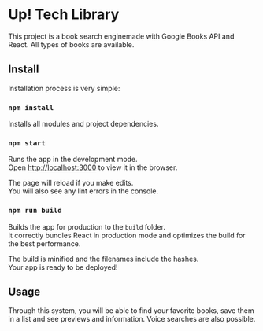 # Up! Tech Library

This project is a book search enginemade with Google Books API and React. All types of books are available.

## Install

Installation process is very simple:

### `npm install`

Installs all modules and project dependencies.

### `npm start`

Runs the app in the development mode.\
Open [http://localhost:3000](http://localhost:3000) to view it in the browser.

The page will reload if you make edits.\
You will also see any lint errors in the console.

### `npm run build`

Builds the app for production to the `build` folder.\
It correctly bundles React in production mode and optimizes the build for the best performance.

The build is minified and the filenames include the hashes.\
Your app is ready to be deployed!

## Usage

Through this system, you will be able to find your favorite books, save them in a list and see previews and information.
Voice searches are also possible.
